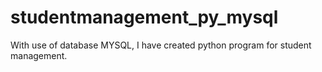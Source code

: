 # studentmanagement_py_mysql
With use of database MYSQL, I have created python program for student management.
